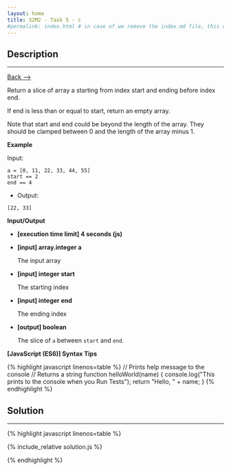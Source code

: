 ```yaml
---
layout: home
title: S2M2 - Task 5 - c
#permalink: index.html # in case of we remove the index.md file, this doc will be the index page
---
```


<div class="row">
<div class="columnStmt" markdown="1">

##  Description
------

[Back --> ](../README.md)

Return a slice of array a starting from index start and ending before index end.

If end is less than or equal to start, return an empty array.

Note that start and end could be beyond the length of the array. They should be clamped between 0 and the length of the array minus 1.

**Example**

Input:

```
a = [0, 11, 22, 33, 44, 55]
start == 2
end == 4
```

-   Output:

```
[22, 33]
```

**Input/Output**

* **[execution time limit] 4 seconds (js)**

* **[input] array.integer a**

    The input array

* **[input] integer start**

    The starting index

* **[input] integer end**

    The ending index

* **[output] boolean**

    The slice of `a` between `start` and `end`.

**[JavaScript (ES6)] Syntax Tips**

{% highlight javascript linenos=table %}
// Prints help message to the console
// Returns a string
function helloWorld(name) {
    console.log("This prints to the console when you Run Tests");
    return "Hello, " + name;
}
{% endhighlight %}

</div>
<div class="columnSol" markdown="1">

## Solution
------

{% highlight javascript linenos=table %}

{% include_relative solution.js %}

{% endhighlight %}

</div>
</div>
